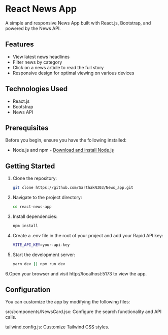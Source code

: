 # React News App

A simple and responsive News App built with React.js, Bootstrap, and powered by the News API.

## Features

- View latest news headlines
- Filter news by category
- Click on a news article to read the full story
- Responsive design for optimal viewing on various devices

## Technologies Used

- React.js
- Bootstrap
- News API

## Prerequisites

Before you begin, ensure you have the following installed:

- Node.js and npm - [Download and install Node.js](https://nodejs.org/)

## Getting Started

1. Clone the repository:

   ```bash
   git clone https://github.com/SarthakN303/News_app.git
   ```
2. Navigate to the project directory:

   ```bash
   cd react-news-app
   ```
3. Install dependencies:

   ```bash
   npm install
   ```
4. Create a .env file in the root of your project and add your Rapid API key:

   ```bash
   VITE_API_KEY=your-api-key
   ```
5. Start the development server:

   ```bash
   yarn dev || npm run dev
   ```
6.Open your browser and visit http://localhost:5173 to view the app.

## Configuration
You can customize the app by modifying the following files:

src/components/NewsCard.jsx: Configure the search functionality and API calls.

tailwind.config.js: Customize Tailwind CSS styles.   
    

      
